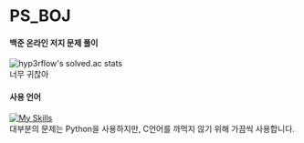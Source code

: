# PS_BOJ
#### 백준 온라인 저지 문제 풀이
![hyp3rflow's solved.ac stats](https://github-readme-solvedac.hyp3rflow.vercel.app/api/?handle=youdid)
<br>너무 귀찮아<br>



#### 사용 언어
[![My Skills](https://skillicons.dev/icons?i=py,c&theme=light)](https://skillicons.dev)<br>
대부분의 문제는 Python을 사용하지만, C언어를 까먹지 않기 위해 가끔씩 사용합니다. 
